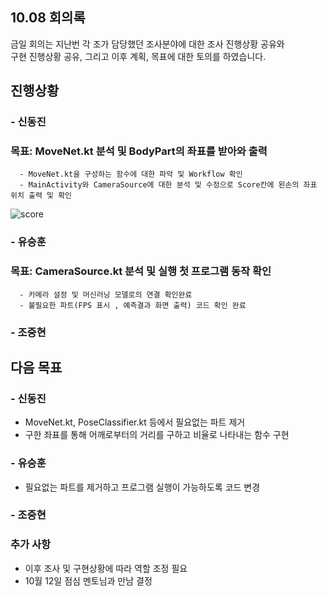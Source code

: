## 10.08 회의록
금일 회의는 지난번 각 조가 담당했던 조사분야에 대한 조사 진행상황 공유와    
구현 진행상황 공유, 그리고 이후 계획, 목표에 대한 토의를 하였습니다.

## 진행상황
### - 신동진
### 목표: MoveNet.kt 분석 및 BodyPart의 좌표를 받아와 출력
      - MoveNet.kt을 구성하는 함수에 대한 파악 및 Workflow 확인
      - MainActivity와 CameraSource에 대한 분석 및 수정으로 Score칸에 왼손의 좌표 위치 출력 및 확인
![score](https://user-images.githubusercontent.com/29995281/136557479-b1d29751-db50-42c5-a352-4b030d0d0bf1.jpg)

### - 유승훈
### 목표: CameraSource.kt 분석 및 실행 첫 프로그램 동작 확인 
      - 카메라 설정 및 머신러닝 모델로의 연결 확인완료
      - 불필요한 파트(FPS 표시 , 예측결과 화면 출력) 코드 확인 완료
### - 조중현

## 다음 목표
### - 신동진
- MoveNet.kt, PoseClassifier.kt 등에서 필요없는 파트 제거
- 구한 좌표를 통해 어깨로부터의 거리를 구하고 비율로 나타내는 함수 구현
### - 유승훈
  - 필요없는 파트를 제거하고 프로그램 실행이 가능하도록 코드 변경
### - 조중현
### 추가 사항
- 이후 조사 및 구현상황에 따라 역할 조정 필요
- 10월 12일 점심 멘토님과 만남 결정
